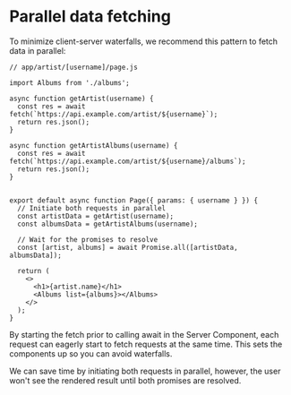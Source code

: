 # Parallel data fetching
To minimize client-server waterfalls, we recommend this pattern to fetch data in parallel:

```tsx
// app/artist/[username]/page.js

import Albums from './albums';

async function getArtist(username) {
  const res = await fetch(`https://api.example.com/artist/${username}`);
  return res.json();
}

async function getArtistAlbums(username) {
  const res = await fetch(`https://api.example.com/artist/${username}/albums`);
  return res.json();
}


export default async function Page({ params: { username } }) {
  // Initiate both requests in parallel
  const artistData = getArtist(username);
  const albumsData = getArtistAlbums(username);

  // Wait for the promises to resolve
  const [artist, albums] = await Promise.all([artistData, albumsData]);

  return (
    <>
      <h1>{artist.name}</h1>
      <Albums list={albums}></Albums>
    </>
  );
}
```
By starting the fetch prior to calling await in the Server Component, each request can eagerly start to fetch requests at the same time. This sets the components up so you can avoid waterfalls.

We can save time by initiating both requests in parallel, however, the user won't see the rendered result until both promises are resolved.
